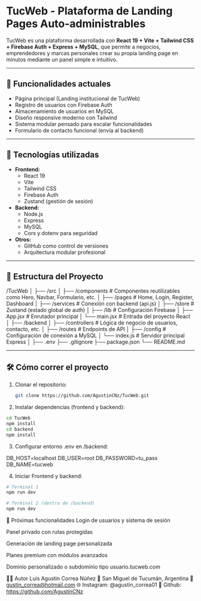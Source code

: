 # TucWeb - Plataforma de Landing Pages Auto-administrables

TucWeb es una plataforma desarrollada con **React 19 + Vite + Tailwind CSS + Firebase Auth + Express + MySQL**, que permite a negocios, emprendedores y marcas personales crear su propia landing page en minutos mediante un panel simple e intuitivo.

---

## 🚀 Funcionalidades actuales

- Página principal (Landing institucional de TucWeb)
- Registro de usuarios con Firebase Auth
- Almacenamiento de usuarios en MySQL
- Diseño responsive moderno con Tailwind
- Sistema modular pensado para escalar funcionalidades
- Formulario de contacto funcional (envía al backend)

---

## 🔐 Tecnologías utilizadas

- **Frontend:**
  - React 19
  - Vite
  - Tailwind CSS
  - Firebase Auth
  - Zustand (gestión de sesión)
- **Backend:**
  - Node.js
  - Express
  - MySQL
  - Cors y dotenv para seguridad
- **Otros:**
  - GitHub como control de versiones
  - Arquitectura modular profesional

---

## 📁 Estructura del Proyecto

/TucWeb
│
├── /src
│ ├── /components # Componentes reutilizables como Hero, Navbar, Formulario, etc.
│ ├── /pages # Home, Login, Register, Dashboard
│ ├── /services # Conexión con backend (api.js)
│ ├── /store # Zustand (estado global de auth)
│ ├── /lib # Configuración Firebase
│ ├── App.jsx # Enrutador principal
│ └── main.jsx # Entrada del proyecto React
│
├── /backend
│ ├── /controllers # Lógica de negocio de usuarios, contacto, etc.
│ ├── /routes # Endpoints de API
│ ├── /config # Configuración de conexión a MySQL
│ └── index.js # Servidor principal Express
│
├── .env
├── .gitignore
├── package.json
└── README.md


---

## 🛠 Cómo correr el proyecto

1. Clonar el repositorio:
   ```bash
   git clone https://github.com/AgustinCNz/TucWeb.git

2. Instalar dependencias (frontend y backend):
``` bash
cd TucWeb
npm install
cd backend
npm install
```
3. Configurar entorno .env en /backend:

DB_HOST=localhost
DB_USER=root
DB_PASSWORD=tu_pass
DB_NAME=tucweb

4. Iniciar Frontend y backend:
``` bash
# Terminal 1
npm run dev

# Terminal 2 (dentro de /backend)
npm run dev
```

🧠 Próximas funcionalidades
Login de usuarios y sistema de sesión

Panel privado con rutas protegidas

Generación de landing page personalizada

Planes premium con módulos avanzados

Dominio personalizado o subdominio tipo usuario.tucweb.com

👨‍💻 Autor
Luis Agustin Correa Núñez
📍 San Miguel de Tucumán, Argentina
📧 gustin_correa@hotmail.com
🌐 Instagram: @agustin_correa01
🥷 Github: https://github.com/AgustinCNz

